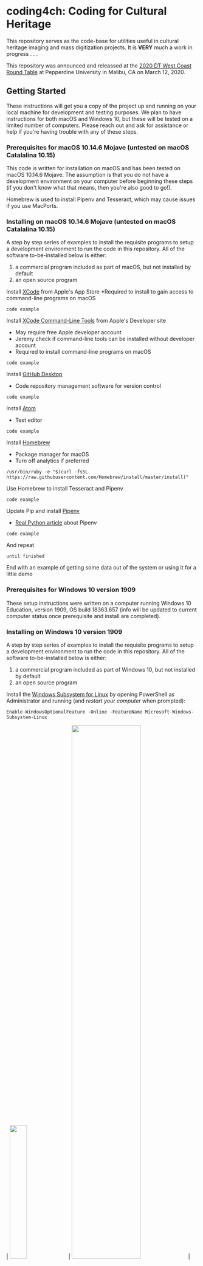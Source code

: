 # coding4ch: Coding for Cultural Heritage

This repository serves as the code-base for utilities useful in cultural heritage imaging and mass digitization projects. It is **VERY** much a work in progress . . . 

This repository was announced and releassed at the [2020 DT West Coast Round Table](https://dtculturalheritage.com/events/dt-west-coast-round-table-pepperdine/) at Pepperdine University in Malibu, CA on March 12, 2020.

## Getting Started

These instructions will get you a copy of the project up and running on your local machine for development and testing purposes. We plan to have instructions for both macOS and Windows 10, but these will be tested on a limited number of computers. Please reach out and ask for assistance or help if you're having trouble with any of these steps.

### Prerequisites for macOS 10.14.6 Mojave (untested on macOS Catalalina 10.15)

This code is written for installation on macOS and has been tested on macOS 10.14.6 Mojave. The assumption is that you do not have a development environment on your computer before beginning these steps (if you don't know what that means, then you're also good to go!).

Homebrew is used to install Pipenv and Tesseract, which may cause issues if you use MacPorts.

### Installing on macOS 10.14.6 Mojave (untested on macOS Catalalina 10.15)

A step by step series of examples to install the requisite programs to setup a development environment to run the code in this repository. All of the software to-be-installed below is either:
1. a commercial program included as part of macOS, but not installed by default
1. an open source program

Install [XCode](https://developer.apple.com/xcode/) from Apple's App Store
*Required to install to gain access to command-line programs on macOS

```
code example
```

Install [XCode Command-Line Tools](https://idmsa.apple.com/IDMSWebAuth/signin?appIdKey=891bd3417a7776362562d2197f89480a8547b108fd934911bcbea0110d07f757&path=%2Fdownload%2Fmore%2F&rv=1) from Apple's Developer site
* May require free Apple developer account
 * Jeremy check if command-line tools can be installed without developer account
* Required to install command-line programs on macOS

```
code example
```

Install [GitHub Desktop](https://desktop.github.com)
* Code repository management software for version control

```
code example
```

Install [Atom](https://atom.io)
* Text editor

```
code example
```

Install [Homebrew](https://brew.sh)
* Package manager for macOS
* Turn off analytics if preferred
```
/usr/bin/ruby -e "$(curl -fsSL https://raw.githubusercontent.com/Homebrew/install/master/install)"
```

Use Homebrew to install Tesseract and Pipenv

```
code example
```

Update Pip and install [Pipenv](https://pipenv.kennethreitz.org/en/latest/)
* [Real Python article](https://realpython.com/pipenv-guide/) about Pipenv

```
code example
```

And repeat

```
until finished
```

End with an example of getting some data out of the system or using it for a little demo


### Prerequisites for Windows 10 version 1909
These setup instructions were written on a computer running Windows 10 Education, version 1909, OS build 18363.657 (info will be updated to current computer status once prerequisite and install are completed).

### Installing on Windows 10 version 1909

A step by step series of examples to install the requisite programs to setup a development environment to run the code in this repository. All of the software to-be-installed below is either:
1. a commercial program included as part of Windows 10, but not installed by default
1. an open source program

Install the [Windows Subsystem for Linux](https://docs.microsoft.com/en-us/windows/wsl/install-win10) by opening PowerShell as Administrator and running (and *restart your computer* when prompted):

```
Enable-WindowsOptionalFeature -Online -FeatureName Microsoft-Windows-Subsystem-Linux
```
| <img height=30% width=30% src="https://github.com/jeremydmoore/coding4ch/blob/master/docs/images/win10_powershell_run_as_administrator.png" /> | <img height=60% width=60% src="https://github.com/jeremydmoore/coding4ch/blob/master/docs/images/win10_activate_windows_subsystem_linux.png" /> | 

Install [Ubuntu 18.04 LTS](https://www.microsoft.com/en-us/p/ubuntu-1804-lts/9n9tngvndl3q?activetab=pivot:overviewtab) from the Windows Store
* May require free Microsoft account

<img height=60% width=60% src="https://github.com/jeremydmoore/coding4ch/blob/master/docs/images/win10_store_ubuntu_1804LTS_install.png" />

Install [GitHub Desktop](https://desktop.github.com)
* Code repository management software for version control


Install [Visual Studio Code](https://code.visualstudio.com/)
* Text editor


Update Pip and install [Pipenv](https://pipenv.kennethreitz.org/en/latest/)
* [Real Python article](https://realpython.com/pipenv-guide/) about Pipenv

```
code example
```

And repeat

```
until finished
```

End with an example of getting some data out of the system or using it for a little demo

## Running the tests

Explain how to run the automated tests for this system

### Break down into end to end tests

Explain what these tests test and why

```
Give an example
```

### And coding style tests

Explain what these tests test and why

```
Give an example
```

## Contributing

Still to add

From the template: Please read [CONTRIBUTING.md](https://gist.github.com/PurpleBooth/b24679402957c63ec426) for details on our code of conduct, and the process for submitting pull requests to us.

## Authors

* **Jeremy Moore** - *Initial work*

From the template: See also the list of [contributors (link not yet active)](https://github.com/your/project/contributors) who participated in this project.

## License

Copyright 2020 Jeremy D. Moore

Licensed under the Apache License, Version 2.0 (the "License");
you may not use this file except in compliance with the License.
You may obtain a copy of the License at

    http://www.apache.org/licenses/LICENSE-2.0

Unless required by applicable law or agreed to in writing, software
distributed under the License is distributed on an "AS IS" BASIS,
WITHOUT WARRANTIES OR CONDITIONS OF ANY KIND, either express or implied.
See the License for the specific language governing permissions and
limitations under the License. - see the [LICENSE.md](LICENSE.md) file for details

## Acknowledgments

* Hat tip to anyone whose code was used
* Inspiration
* **Billie Thompson** - *README.md template* - [PurpleBooth](https://github.com/PurpleBooth)
